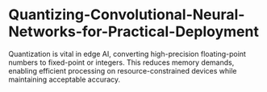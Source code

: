 # Quantizing-Convolutional-Neural-Networks-for-Practical-Deployment
Quantization is vital in edge AI, converting high-precision floating-point numbers to fixed-point or integers. This reduces memory demands, enabling efficient processing on resource-constrained devices while maintaining acceptable accuracy. 
